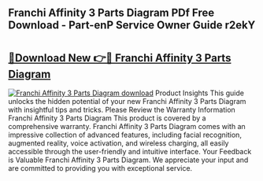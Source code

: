 ## Franchi Affinity 3 Parts Diagram PDf Free Download - Part-enP Service Owner Guide r2ekY

# <h2><a href="http://dfqd4a.blite.top/?on=Franchi+Affinity+3+Parts+Diagram">🔗Download New 👉🔴 Franchi Affinity 3 Parts Diagram</a></h2>

[![Franchi Affinity 3 Parts Diagram download](https://i.imgur.com/lujVjoI.png)](http://dfqd4a.blite.top/?on=Franchi+Affinity+3+Parts+Diagram)
Product Insights This guide unlocks the hidden potential of your new Franchi Affinity 3 Parts Diagram with insightful tips and tricks. Please Review the Warranty Information Franchi Affinity 3 Parts Diagram This product is covered by a comprehensive warranty. Franchi Affinity 3 Parts Diagram comes with an impressive collection of advanced features, including facial recognition, augmented reality, voice activation, and wireless charging, all easily accessible through the user-friendly and intuitive interface. Your Feedback is Valuable Franchi Affinity 3 Parts Diagram. We appreciate your input and are committed to providing you with exceptional service.
